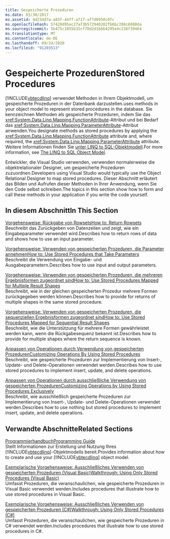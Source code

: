 ```yaml
---
title: Gespeicherte Prozeduren
ms.date: 03/30/2017
ms.assetid: 4d23dd7a-a85f-44ff-a717-af7d0950c0fc
ms.openlocfilehash: 57420d95ec27af3b572940202fb6bc288c6888da
ms.sourcegitcommit: 5b475c1855b32cf78d2d1bbb4295e4c236f39464
ms.translationtype: MT
ms.contentlocale: de-DE
ms.lasthandoff: 09/24/2020
ms.locfileid: "91203513"
---
```

# <a name="stored-procedures"></a><span data-ttu-id="dfe31-102">Gespeicherte Prozeduren</span><span class="sxs-lookup"><span data-stu-id="dfe31-102">Stored Procedures</span></span>

[!INCLUDE[vbtecdlinq](../../../../../../includes/vbtecdlinq-md.md)] <span data-ttu-id="dfe31-103">verwendet Methoden in Ihrem Objektmodell, um gespeicherte Prozeduren in der Datenbank darzustellen.</span><span class="sxs-lookup"><span data-stu-id="dfe31-103">uses methods in your object model to represent stored procedures in the database.</span></span> <span data-ttu-id="dfe31-104">Sie kennzeichnen Methoden als gespeicherte Prozeduren, indem Sie das <xref:System.Data.Linq.Mapping.FunctionAttribute>-Attribut und bei Bedarf das <xref:System.Data.Linq.Mapping.ParameterAttribute>-Attribut anwenden.</span><span class="sxs-lookup"><span data-stu-id="dfe31-104">You designate methods as stored procedures by applying the <xref:System.Data.Linq.Mapping.FunctionAttribute> attribute and, where required, the <xref:System.Data.Linq.Mapping.ParameterAttribute> attribute.</span></span> <span data-ttu-id="dfe31-105">Weitere Informationen finden Sie [unter LINQ to SQL-Objektmodell](the-linq-to-sql-object-model.md).</span><span class="sxs-lookup"><span data-stu-id="dfe31-105">For more information, see [The LINQ to SQL Object Model](the-linq-to-sql-object-model.md).</span></span>  
  
 <span data-ttu-id="dfe31-106">Entwickler, die Visual Studio verwenden, verwenden normalerweise die objektrelationaler Designer, um gespeicherte Prozeduren zuzuordnen.</span><span class="sxs-lookup"><span data-stu-id="dfe31-106">Developers using Visual Studio would typically use the Object Relational Designer to map stored procedures.</span></span> <span data-ttu-id="dfe31-107">Dieser Abschnitt erläutert das Bilden und Aufrufen dieser Methoden in Ihrer Anwendung, wenn Sie den Code selbst schreiben.</span><span class="sxs-lookup"><span data-stu-id="dfe31-107">The topics in this section show how to form and call these methods in your application if you write the code yourself.</span></span>  
  
## <a name="in-this-section"></a><span data-ttu-id="dfe31-108">In diesem Abschnitt</span><span class="sxs-lookup"><span data-stu-id="dfe31-108">In This Section</span></span>  

 [<span data-ttu-id="dfe31-109">Vorgehensweise: Rückgabe von Rowsets</span><span class="sxs-lookup"><span data-stu-id="dfe31-109">How to: Return Rowsets</span></span>](how-to-return-rowsets.md)  
 <span data-ttu-id="dfe31-110">Beschreibt das Zurückgeben von Datenzeilen und zeigt, wie ein Eingabeparameter verwendet wird.</span><span class="sxs-lookup"><span data-stu-id="dfe31-110">Describes how to return rows of data and shows how to use an input parameter.</span></span>  
  
 [<span data-ttu-id="dfe31-111">Vorgehensweise: Verwenden von gespeicherten Prozeduren, die Parameter annehmen</span><span class="sxs-lookup"><span data-stu-id="dfe31-111">How to: Use Stored Procedures that Take Parameters</span></span>](how-to-use-stored-procedures-that-take-parameters.md)  
 <span data-ttu-id="dfe31-112">Beschreibt die Verwendung von Eingabe- und Ausgabeparametern.</span><span class="sxs-lookup"><span data-stu-id="dfe31-112">Describes how to use input and output parameters.</span></span>  
  
 [<span data-ttu-id="dfe31-113">Vorgehensweise: Verwenden von gespeicherten Prozeduren, die mehreren Ergebnisformen zugeordnet sind</span><span class="sxs-lookup"><span data-stu-id="dfe31-113">How to: Use Stored Procedures Mapped for Multiple Result Shapes</span></span>](how-to-use-stored-procedures-mapped-for-multiple-result-shapes.md)  
 <span data-ttu-id="dfe31-114">Beschreibt, wie in der gleichen gespeicherten Prozedur mehrere Formen zurückgegeben werden können.</span><span class="sxs-lookup"><span data-stu-id="dfe31-114">Describes how to provide for returns of multiple shapes in the same stored procedure.</span></span>  
  
 [<span data-ttu-id="dfe31-115">Vorgehensweise: Verwenden von gespeicherten Prozeduren, die sequenziellen Ergebnisformen zugeordnet sind</span><span class="sxs-lookup"><span data-stu-id="dfe31-115">How to: Use Stored Procedures Mapped for Sequential Result Shapes</span></span>](how-to-use-stored-procedures-mapped-for-sequential-result-shapes.md)  
 <span data-ttu-id="dfe31-116">Beschreibt, wie die Unterstützung für mehrere Formen gewährleistet werden kann, wenn die Rückgabesequenz bekannt ist.</span><span class="sxs-lookup"><span data-stu-id="dfe31-116">Describes how to provide for multiple shapes where the return sequence is known.</span></span>  
  
 [<span data-ttu-id="dfe31-117">Anpassen von Operationen durch Verwendung von gespeicherten Prozeduren</span><span class="sxs-lookup"><span data-stu-id="dfe31-117">Customizing Operations By Using Stored Procedures</span></span>](customizing-operations-by-using-stored-procedures.md)  
 <span data-ttu-id="dfe31-118">Beschreibt, wie gespeicherte Prozeduren zur Implementierung von Insert-, Update- und Delete-Operationen verwendet werden.</span><span class="sxs-lookup"><span data-stu-id="dfe31-118">Describes how to use stored procedures to implement insert, update, and delete operations.</span></span>  
  
 [<span data-ttu-id="dfe31-119">Anpassen von Operationen durch ausschließliche Verwendung von gespeicherten Prozeduren</span><span class="sxs-lookup"><span data-stu-id="dfe31-119">Customizing Operations by Using Stored Procedures Exclusively</span></span>](customizing-operations-by-using-stored-procedures-exclusively.md)  
 <span data-ttu-id="dfe31-120">Beschreibt, wie ausschließlich gespeicherte Prozeduren zur Implementierung von Insert-, Update- und Delete-Operationen verwendet werden.</span><span class="sxs-lookup"><span data-stu-id="dfe31-120">Describes how to use nothing but stored procedures to implement insert, update, and delete operations.</span></span>  
  
## <a name="related-sections"></a><span data-ttu-id="dfe31-121">Verwandte Abschnitte</span><span class="sxs-lookup"><span data-stu-id="dfe31-121">Related Sections</span></span>  

 [<span data-ttu-id="dfe31-122">Programmierhandbuch</span><span class="sxs-lookup"><span data-stu-id="dfe31-122">Programming Guide</span></span>](programming-guide.md)  
 <span data-ttu-id="dfe31-123">Stellt Informationen zur Erstellung und Nutzung Ihres [!INCLUDE[vbtecdlinq](../../../../../../includes/vbtecdlinq-md.md)]-Objektmodells bereit.</span><span class="sxs-lookup"><span data-stu-id="dfe31-123">Provides information about how to create and use your [!INCLUDE[vbtecdlinq](../../../../../../includes/vbtecdlinq-md.md)] object model.</span></span>  
  
 [<span data-ttu-id="dfe31-124">Exemplarische Vorgehensweise: Ausschließliches Verwenden von gespeicherten Prozeduren (Visual Basic)</span><span class="sxs-lookup"><span data-stu-id="dfe31-124">Walkthrough: Using Only Stored Procedures (Visual Basic)</span></span>](walkthrough-using-only-stored-procedures-visual-basic.md)  
 <span data-ttu-id="dfe31-125">Umfasst Prozeduren, die veranschaulichen, wie gespeicherte Prozeduren in Visual Basic verwendet werden.</span><span class="sxs-lookup"><span data-stu-id="dfe31-125">Includes procedures that illustrate how to use stored procedures in Visual Basic.</span></span>  
  
 [<span data-ttu-id="dfe31-126">Exemplarische Vorgehensweise: Ausschließliches Verwenden von gespeicherten Prozeduren (C#)</span><span class="sxs-lookup"><span data-stu-id="dfe31-126">Walkthrough: Using Only Stored Procedures (C#)</span></span>](walkthrough-using-only-stored-procedures-csharp.md)  
 <span data-ttu-id="dfe31-127">Umfasst Prozeduren, die veranschaulichen, wie gespeicherte Prozeduren in C# verwendet werden.</span><span class="sxs-lookup"><span data-stu-id="dfe31-127">Includes procedures that illustrate how to use stored procedures in C#.</span></span>
